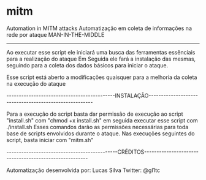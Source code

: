 # mitm
 Automation in MITM attacks
Automatização em coleta de informações na rede por ataque MAN-IN-THE-MIDDLE

-------------------------------------------------------------------------------------------------------------
 
 Ao executar esse script ele iniciará uma busca das ferramentas essênciais
para a realização do ataque
 Em Seguida ele fará a instalação das mesmas, seguindo para a coleta dos dados
básicos para iniciar o ataque.

Esse script está aberto a modificações quaisquer para a melhoria da coleta na execução do ataque

--------------------------------------------INSTALAÇÂO-------------------------------------------------------

 Para a execução do script basta dar permissão de execução ao script "install.sh" com "chmod +x install.sh"
em seguida executar esse script com ./install.sh
 Esses comandos darão as permissões necessárias para toda base de scripts envolvidos durante o ataque.
Nas execuções seguintes do script, basta iniciar com "mitm.sh"

---------------------------------------------CRÉDITOS-------------------------------------------------------

Automatização desenvolvida por: Lucas Silva
Twitter: @gl1tc

